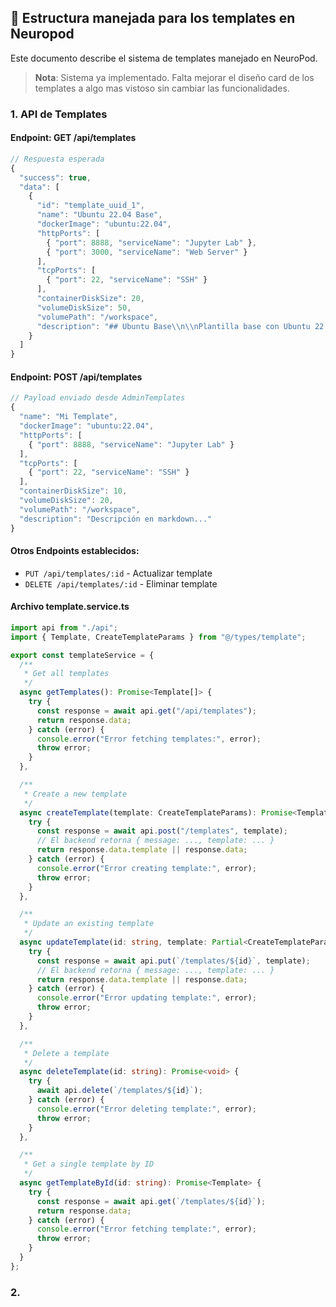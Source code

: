## 🔧 Estructura manejada para los templates en Neuropod

Este documento describe el sistema de templates manejado en NeuroPod.

> **Nota**: Sistema ya implementado. Falta mejorar el diseño card de los templates a algo mas vistoso sin cambiar las funcionalidades.

### 1. **API de Templates**

#### **Endpoint: GET /api/templates**
```javascript
// Respuesta esperada
{
  "success": true,
  "data": [
    {
      "id": "template_uuid_1",
      "name": "Ubuntu 22.04 Base",
      "dockerImage": "ubuntu:22.04",
      "httpPorts": [
        { "port": 8888, "serviceName": "Jupyter Lab" },
        { "port": 3000, "serviceName": "Web Server" }
      ],
      "tcpPorts": [
        { "port": 22, "serviceName": "SSH" }
      ],
      "containerDiskSize": 20,
      "volumeDiskSize": 50,
      "volumePath": "/workspace",
      "description": "## Ubuntu Base\\n\\nPlantilla base con Ubuntu 22.04..."
    }
  ]
}
```

#### **Endpoint: POST /api/templates**
```javascript
// Payload enviado desde AdminTemplates
{
  "name": "Mi Template",
  "dockerImage": "ubuntu:22.04",
  "httpPorts": [
    { "port": 8888, "serviceName": "Jupyter Lab" }
  ],
  "tcpPorts": [
    { "port": 22, "serviceName": "SSH" }
  ],
  "containerDiskSize": 10,
  "volumeDiskSize": 20,
  "volumePath": "/workspace",
  "description": "Descripción en markdown..."
}
```

#### **Otros Endpoints establecidos:**
- `PUT /api/templates/:id` - Actualizar template
- `DELETE /api/templates/:id` - Eliminar template

#### Archivo template.service.ts

```ts
import api from "./api";
import { Template, CreateTemplateParams } from "@/types/template";

export const templateService = {
  /**
   * Get all templates
   */
  async getTemplates(): Promise<Template[]> {
    try {
      const response = await api.get("/api/templates");
      return response.data;
    } catch (error) {
      console.error("Error fetching templates:", error);
      throw error;
    }
  },

  /**
   * Create a new template
   */
  async createTemplate(template: CreateTemplateParams): Promise<Template> {
    try {
      const response = await api.post("/templates", template);
      // El backend retorna { message: ..., template: ... }
      return response.data.template || response.data;
    } catch (error) {
      console.error("Error creating template:", error);
      throw error;
    }
  },

  /**
   * Update an existing template
   */
  async updateTemplate(id: string, template: Partial<CreateTemplateParams>): Promise<Template> {
    try {
      const response = await api.put(`/templates/${id}`, template);
      // El backend retorna { message: ..., template: ... }
      return response.data.template || response.data;
    } catch (error) {
      console.error("Error updating template:", error);
      throw error;
    }
  },

  /**
   * Delete a template
   */
  async deleteTemplate(id: string): Promise<void> {
    try {
      await api.delete(`/templates/${id}`);
    } catch (error) {
      console.error("Error deleting template:", error);
      throw error;
    }
  },

  /**
   * Get a single template by ID
   */
  async getTemplateById(id: string): Promise<Template> {
    try {
      const response = await api.get(`/templates/${id}`);
      return response.data;
    } catch (error) {
      console.error("Error fetching template:", error);
      throw error;
    }
  }
};
```

### 2. 